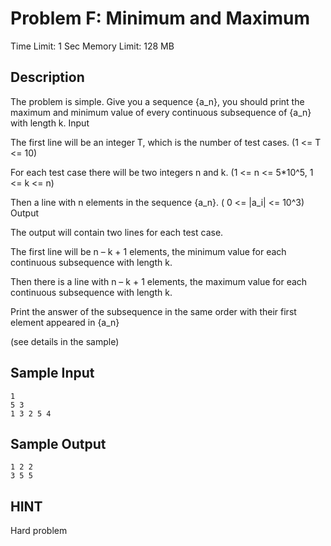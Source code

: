 # Problem F: Minimum and Maximum

Time Limit: 1 Sec  Memory Limit: 128 MB

## Description

The problem is simple. Give you a sequence {a_n}, you should print the maximum and minimum value of every continuous subsequence of {a_n} with length k.
Input

The first line will be an integer T, which is the number of test cases. (1 <= T <= 10)

For each test case there will be two integers n and k. (1 <= n <= 5*10^5, 1 <= k <= n)

Then a line with n elements in the sequence {a_n}. ( 0 <= |a_i| <= 10^3)
Output

The output will contain two lines for each test case.

The first line will be n – k + 1 elements, the minimum value for each continuous subsequence with length k.

Then there is a line with n – k + 1 elements, the maximum value for each continuous subsequence with length k.

Print the answer of the subsequence in the same order with their first element appeared in {a_n}

(see details in the sample)

## Sample Input

```
1
5 3
1 3 2 5 4
```

## Sample Output

```
1 2 2
3 5 5
```

## HINT

Hard problem